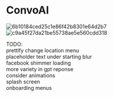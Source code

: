 # ConvoAI
![6b10184ced25c1e86f42b8301e64d2b7](https://github.com/colemaring/ConvoAI/assets/65455664/4212cee1-c0a1-4213-81ad-9e8c02ac1834)
![c9a45f27da21be55738ae5e560cdd318](https://github.com/colemaring/ConvoAI/assets/65455664/ebc0d61a-b10c-4254-8cec-b4cea0b898bf) </br>

TODO: </br>
prettify change location menu </br>
placeholder text under starting blur </br>
facebook shimmer loading </br>
more variety in gpt reponse </br>
consider animations </br>
splash screen </br>
onboarding menus </br>

